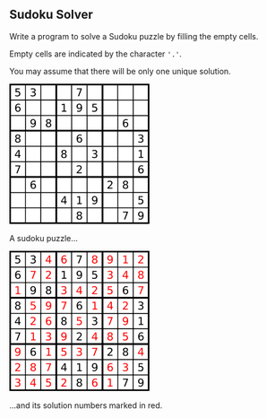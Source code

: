 ## Sudoku Solver

Write a program to solve a Sudoku puzzle by filling the empty cells.

Empty cells are indicated by the character `'.'`.

You may assume that there will be only one unique solution.

![Sudoku](https://raw.githubusercontent.com/cloudzfy/leetcode/master/images/sudoku.png)

A sudoku puzzle...

![Sudoku Solution](https://raw.githubusercontent.com/cloudzfy/leetcode/master/images/sudoku_solution.png)

...and its solution numbers marked in red.
